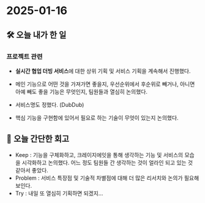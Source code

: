 # 2025-01-16

## 🛠️ 오늘 내가 한 일

### 프로젝트 관련

- **실시간 협업 더빙 서비스**에 대한 상위 기획 및 서비스 기획을 계속해서 진행했다. 

- 메인 기능으로 어떤 것을 가져가면 좋을지, 우선순위에서 후순위로 빼거나, 아니면 아예 빼도 좋을 기능은 무엇인지, 팀원들과 열심히 논의했다.

- 서비스명도 정했다. (DubDub)

- 핵심 기능을 구현함에 있어서 필요로 하는 기술이 무엇이 있는지 논의했다. 

## 🌱 오늘 간단한 회고
- Keep : 기능을 구체화하고, 크레이지에잇을 통해 생각하는 기능 및 서비스의 모습을 시각화하고 논의했다. 어느 정도 팀원들 간 생각하는 것이 얼라인 되고 있는 것 같아서 좋았다. 
- Problem : 서비스 특장점 및 기술적 차별점에 대해 더 많은 리서치와 논의가 필요해 보인다.  
- Try : 내일 또 열심히 기획하면 되겠지...